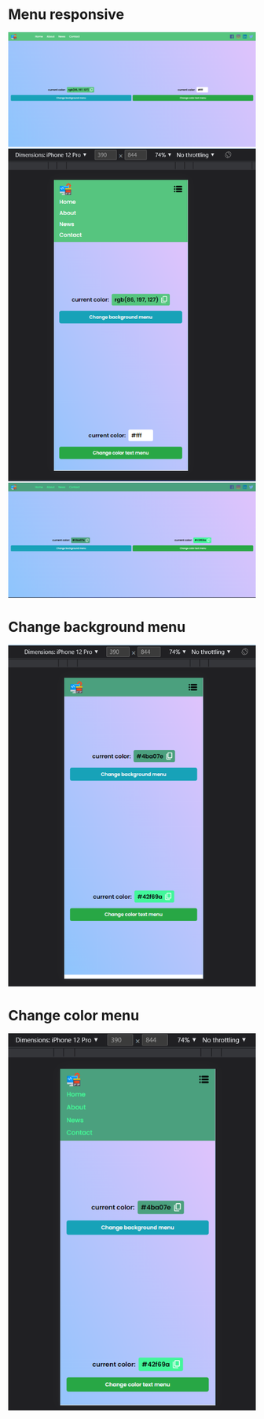 # Menu responsive
![](./assets/1.png)
![](./assets/2.png)
![](./assets/3.png)

# Change background menu
![](./assets/4.png)
# Change color menu
![](./assets/5.png)